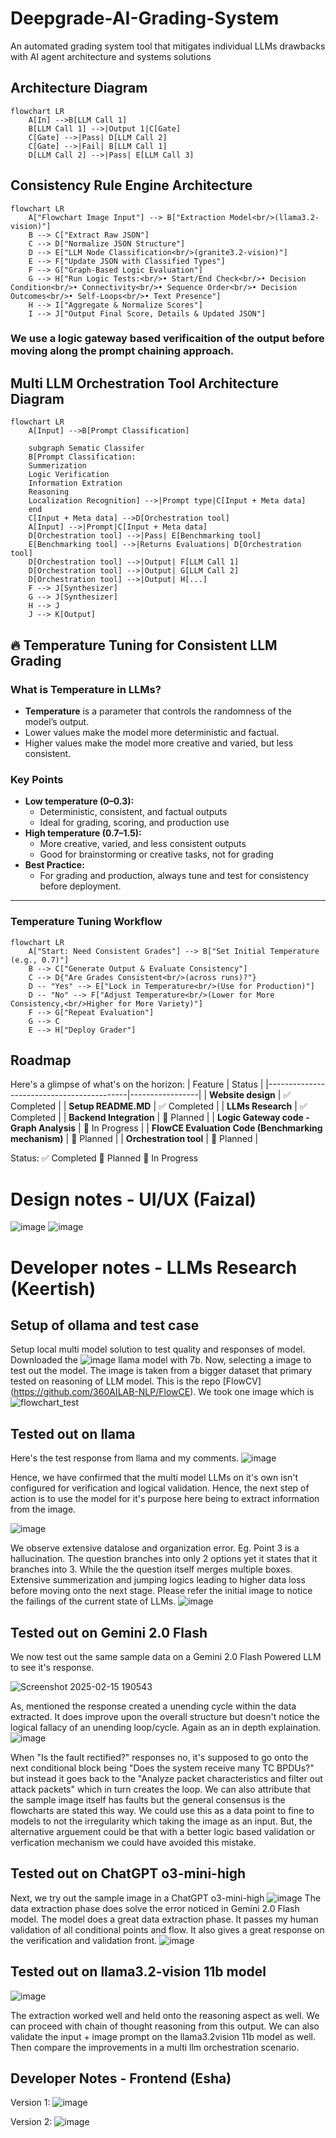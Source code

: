 # Deepgrade-AI-Grading-System
An automated grading system tool that mitigates individual LLMs drawbacks with AI agent architecture and systems solutions

## Architecture Diagram

```mermaid
flowchart LR
    A[In] -->B[LLM Call 1]
    B[LLM Call 1] -->|Output 1|C[Gate]
    C[Gate] -->|Pass| D[LLM Call 2]
    C[Gate] -->|Fail| B[LLM Call 1]
    D[LLM Call 2] -->|Pass| E[LLM Call 3]
```

## Consistency Rule Engine Architecture

```mermaid
flowchart LR
    A["Flowchart Image Input"] --> B["Extraction Model<br/>(llama3.2-vision)"]
    B --> C["Extract Raw JSON"]
    C --> D["Normalize JSON Structure"]
    D --> E["LLM Node Classification<br/>(granite3.2-vision)"]
    E --> F["Update JSON with Classified Types"]
    F --> G["Graph-Based Logic Evaluation"]
    G --> H["Run Logic Tests:<br/>• Start/End Check<br/>• Decision Condition<br/>• Connectivity<br/>• Sequence Order<br/>• Decision Outcomes<br/>• Self-Loops<br/>• Text Presence"]
    H --> I["Aggregate & Normalize Scores"]
    I --> J["Output Final Score, Details & Updated JSON"]
```
### We use a logic gateway based verificaition of the output before moving along the prompt chaining approach.

## Multi LLM Orchestration Tool Architecture Diagram
```mermaid
flowchart LR
    A[Input] -->B[Prompt Classification]
    
    subgraph Sematic Classifer
    B[Prompt Classification:
    Summerization
    Logic Verification
    Information Extration
    Reasoning
    Localization Recognition] -->|Prompt type|C[Input + Meta data]
    end
    C[Input + Meta data] -->D[Orchestration tool]
    A[Input] -->|Prompt|C[Input + Meta data]
    D[Orchestration tool] -->|Pass| E[Benchmarking tool]
    E[Benchmarking tool] -->|Returns Evaluations| D[Orchestration tool]
    D[Orchestration tool] -->|Output| F[LLM Call 1]
    D[Orchestration tool] -->|Output| G[LLM Call 2]
    D[Orchestration tool] -->|Output| H[...]
    F --> J[Synthesizer]
    G --> J[Synthesizer]
    H --> J
    J --> K[Output]
```

## 🔥 Temperature Tuning for Consistent LLM Grading

### What is Temperature in LLMs?

- **Temperature** is a parameter that controls the randomness of the model’s output.
- Lower values make the model more deterministic and factual.
- Higher values make the model more creative and varied, but less consistent.


### Key Points

- **Low temperature (0–0.3):**
    - Deterministic, consistent, and factual outputs
    - Ideal for grading, scoring, and production use
- **High temperature (0.7–1.5):**
    - More creative, varied, and less consistent outputs
    - Good for brainstorming or creative tasks, not for grading
- **Best Practice:**
    - For grading and production, always tune and test for consistency before deployment.

---

### Temperature Tuning Workflow

```mermaid
flowchart LR
    A["Start: Need Consistent Grades"] --> B["Set Initial Temperature (e.g., 0.7)"]
    B --> C["Generate Output & Evaluate Consistency"]
    C --> D{"Are Grades Consistent<br/>(across runs)?"}
    D -- "Yes" --> E["Lock in Temperature<br/>(Use for Production)"]
    D -- "No" --> F["Adjust Temperature<br/>(Lower for More Consistency,<br/>Higher for More Variety)"]
    F --> G["Repeat Evaluation"]
    G --> C
    E --> H["Deploy Grader"]
```

## Roadmap
Here's a glimpse of what's on the horizon:
| Feature                                   | Status          |
|-------------------------------------------|-----------------|
| **Website design**       | ✅ Completed    |
| **Setup README.MD**           | ✅ Completed    |
| **LLMs Research**           | ✅ Completed    |
| **Backend Integration**              |  📝 Planned   |
| **Logic Gateway code - Graph Analysis**              |  🔄 In Progress  |
| **FlowCE Evaluation Code (Benchmarking mechanism)**              |  📝 Planned   |
| **Orchestration tool**              |  📝 Planned   |

Status:
✅ Completed
📝 Planned
🔄 In Progress

# Design notes - UI/UX (Faizal)
![image](https://github.com/user-attachments/assets/b02ddeeb-422b-4482-ad1c-99f3ea11a947)
![image](https://github.com/user-attachments/assets/58cd8ff4-c391-4442-9474-4c7d78ce9b85)

# Developer notes - LLMs Research (Keertish)

## Setup of ollama and test case
Setup local multi model solution to test quality and responses of model. Downloaded the ![image](https://github.com/user-attachments/assets/228ff3c6-f958-4160-91dd-9758c811bd69) llama model with 7b. Now, selecting a image to test out the model. The image is taken from a bigger dataset that primary tested on reasoning of LLM model. This is the repo [FlowCV] (https://github.com/360AILAB-NLP/FlowCE). We took one image which is ![flowchart_test](https://github.com/user-attachments/assets/3387fa4c-da76-4f37-ac2b-7e357ceacc13)

## Tested out on llama
Here's the test response from llama and my comments. 
![image](https://github.com/user-attachments/assets/03231278-7c68-4494-8859-be44b57b32ae)


Hence, we have confirmed that the multi model LLMs on it's own isn't configured for verification and logical validation. Hence, the next step of action is to use the model for it's purpose here being to extract information from the image.

![image](https://github.com/user-attachments/assets/e59e7468-3564-4881-ae3b-a1f543eba9a7)

We observe extensive datalose and organization error. Eg. Point 3 is a hallucination. The question branches into only 2 options yet it states that it branches into 3. While the the question itself merges multiple boxes. Extensive summerization and jumping logics leading to higher data loss before moving onto the next stage. Please refer the initial image to notice the failings of the current state of LLMs. ![image](https://github.com/user-attachments/assets/4aa530f9-9e50-4163-93c9-86e9054c2bd7)


## Tested out on Gemini 2.0 Flash
We now test out the same sample data on a Gemini 2.0 Flash Powered LLM to see it's response.

![Screenshot 2025-02-15 190543](https://github.com/user-attachments/assets/8e10b9c1-4b53-4bbb-8a32-205e599a4967)

As, mentioned the response created a unending cycle within the data extracted. It does improve upon the overall structure but doesn't notice the logical fallacy of an unending loop/cycle. Again as an in depth explaination. ![image](https://github.com/user-attachments/assets/ccabc271-ce5d-4b5d-8a2b-9a179ea7dd68)

When "Is the fault rectified?" responses no, it's supposed to go onto the next conditional block being "Does the system receive many TC BPDUs?" but instead it goes back to the "Analyze packet characteristics and filter out attack packets" which in turn creates the loop. We can also attribute that the sample image itself has faults but the general consensus is the flowcharts are stated this way. We could use this as a data point to fine to models to not the irregularity which taking the image as an input. But, the alternative arguement could be that with a better logic based validation or verfication mechanism we could have avoided this mistake.

## Tested out on ChatGPT o3-mini-high
Next, we try out the sample image in a ChatGPT o3-mini-high ![image](https://github.com/user-attachments/assets/26b3aac8-310d-4c4e-9157-a5008a7922ca) The data extraction phase does solve the error noticed in Gemini 2.0 Flash model. The model does a great data extraction phase. It passes my human validation of all conditional points and flow. It also gives a great response on the verification and validation front. ![image](https://github.com/user-attachments/assets/cacaad8b-acbd-41c5-bfe3-447873c1ade5)

## Tested out on llama3.2-vision 11b model
![image](https://github.com/user-attachments/assets/97b54322-66e3-4d96-8f84-aa8373e3cb50)

The extraction worked well and held onto the reasoning aspect as well. We can proceed with chain of thought reasoning from this output. We can also validate the input + image prompt on the llama3.2vision 11b model as well. Then compare the improvements in a multi llm orchestration scenario.

## Developer Notes - Frontend (Esha)
Version 1:
![image](https://github.com/user-attachments/assets/34813e0c-13e8-4a11-b3d7-565e911e10ab)

Version 2:
![image](https://github.com/user-attachments/assets/e7163923-a172-48de-8643-3f331b59651f)



